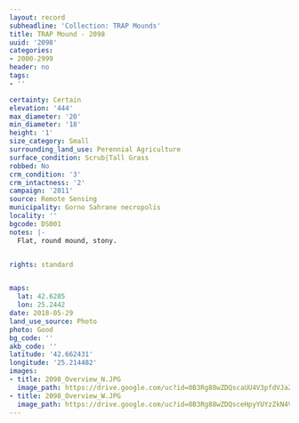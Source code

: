```yaml
---
layout: record
subheadline: 'Collection: TRAP Mounds'
title: TRAP Mound - 2098
uuid: '2098'
categories:
- 2000-2999
header: no
tags:
- ''

certainty: Certain
elevation: '444'
max_diameter: '20'
min_diameter: '18'
height: '1'
size_category: Small
surrounding_land_use: Perennial Agriculture
surface_condition: Scrub|Tall Grass
robbed: No
crm_condition: '3'
crm_intactness: '2'
campaign: '2011'
source: Remote Sensing
municipality: Gorno Sahrane necropolis
locality: ''
bgcode: DS001
notes: |-
  Flat, round mound, stony.


rights: standard


maps:
  lat: 42.6285
  lon: 25.2442
date: 2018-05-29
land_use_source: Photo
photo: Good
bg_code: ''
akb_code: ''
latitude: '42.662431'
longitude: '25.214482'
images:
- title: 2098_Overview_N.JPG
  image_path: https://drive.google.com/uc?id=0B3Rg88wZDQscaUU4V3pfdVJaZjg
- title: 2098_Overview_W.JPG
  image_path: https://drive.google.com/uc?id=0B3Rg88wZDQsceHpyYUYzZkN4VkE
---
```

